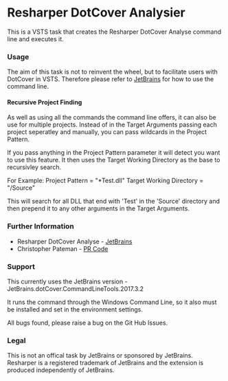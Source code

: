 # Resharper DotCover Analysier

This is a VSTS task that creates the Resharper DotCover Analyse command line and executes it.

### Usage
The aim of this task is not to reinvent the wheel, but to facilitate users with DotCover in VSTS.
Therefore please refer to [JetBrains](https://www.jetbrains.com/help/dotcover/Running_Coverage_Analysis_from_the_Command_LIne.html) for how to use the command line.

#### Recursive Project Finding
As well as using all the commands the command line offers, it can also be use for multiple projects. Instead of in the Target Arguments passing each project seperatley and manually, you can pass wildcards in the Project Pattern.

If you pass anything in the Project Pattern parameter it will detect you want to use this feature. It then uses the Target Working Directory as the base to recursivley search.

For Example:
  Project Pattern = "*Test.dll"
  Target Working Directory = "/Source"

This will search for all DLL that end with 'Test' in the 'Source' directory and then prepend it to any other arguments in the Target Arguments.

### Further Information
- Resharper DotCover Analyse - [JetBrains](https://www.jetbrains.com/help/dotcover/Running_Coverage_Analysis_from_the_Command_LIne.html)
- Christopher Pateman - [PR Code](https://prcode.blog)

### Support
This currently uses the JetBrains version - JetBrains.dotCover.CommandLineTools.2017.3.2

It runs the command through the Windows Command Line, so it also must be installed and set in the environment settings.

All bugs found, please raise a bug on the Git Hub Issues.

### Legal
This is not an offical task by JetBrains or sponsored by JetBrains. Resharper is a registered trademark of JetBrains and the extension is produced independently of JetBrains.
